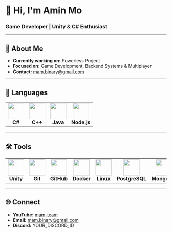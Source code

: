 # 👋 Hi, I'm Amin Mo
### Game Developer | Unity & C# Enthusiast

---

## 🚀 About Me
- **Currently working on:** Powerless Project  
- **Focused on:** Game Development, Backend Systems & Multiplayer  
- **Contact:** mam.binary@gmail.com

---

## 📝 Languages
<table align="center">
  <tr>
    <td align="center">
      <img src="https://skillicons.dev/icons?i=cs" height="50"/><br/>
      <b>C#</b>
    </td>
    <td align="center">
      <img src="https://skillicons.dev/icons?i=cpp" height="50"/><br/>
      <b>C++</b>
    </td>
    <td align="center">
      <img src="https://skillicons.dev/icons?i=java" height="50"/><br/>
      <b>Java</b>
    </td>
    <td align="center">
      <img src="https://skillicons.dev/icons?i=nodejs" height="50"/><br/>
      <b>Node.js</b>
    </td>
  </tr>
</table>

---

## 🛠️ Tools
<table align="center">
  <tr>
    <td align="center">
      <img src="https://skillicons.dev/icons?i=unity" height="50"/><br/>
      <b>Unity</b>
    </td>
    <td align="center">
      <img src="https://skillicons.dev/icons?i=git" height="50"/><br/>
      <b>Git</b>
    </td>
    <td align="center">
      <img src="https://skillicons.dev/icons?i=github" height="50"/><br/>
      <b>GitHub</b>
    </td>
    <td align="center">
      <img src="https://skillicons.dev/icons?i=docker" height="50"/><br/>
      <b>Docker</b>
    </td>
    <td align="center">
      <img src="https://skillicons.dev/icons?i=linux" height="50"/><br/>
      <b>Linux</b>
    </td>
    <td align="center">
      <img src="https://skillicons.dev/icons?i=postgres" height="50"/><br/>
      <b>PostgreSQL</b>
    </td>
    <td align="center">
      <img src="https://skillicons.dev/icons?i=mongodb" height="50"/><br/>
      <b>MongoDB</b>
    </td>
  </tr>
</table>

---

## 🌐 Connect
- **YouTube:** [mam-team](https://www.youtube.com/c/mam-team)  
- **Email:** mam.binary@gmail.com  
- **Discord:** YOUR_DISCORD_ID
